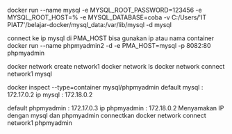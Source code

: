 <!-- INSTALL MYSQL CONTAINER -->
docker run --name mysql -e MYSQL_ROOT_PASSWORD=123456 -e MYSQL_ROOT_HOST=% -e MYSQL_DATABASE=coba -v C:/Users/'IT PIAT7'/belajar-docker/mysql_data:/var/lib/mysql -d mysql

<!-- PHPMYADMIN -->
connect ke ip mysql di PMA_HOST
bisa gunakan ip atau nama container
docker run --name phpmyadmin2 -d -e PMA_HOST=mysql -p 8082:80 phpmyadmin

<!-- DOCKER NETWORK -->
docker network create network1 
docker network ls
docker network connect network1 mysql

<!-- MELIHAT IP NETWORK -->
docker inspect --type=container mysql/phpmyadmin
default mysql : 172.17.0.2
ip mysql : 172.18.0.2

default phpmyadmin : 172.17.0.3
ip phpmyadmin : 172.18.0.2
Menyamakan IP dengan mysql dan phpmyadmin connectkan
docker network connect network1 phpmyadmin